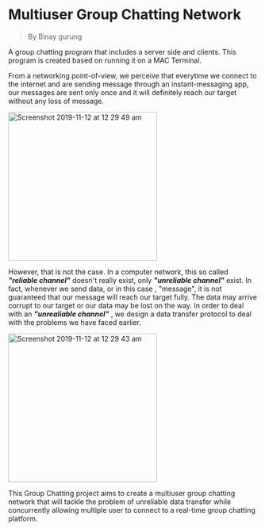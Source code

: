 # Multiuser Group Chatting Network

> By Binay gurung

A group chatting program that includes a server side and clients. This program is created based on running it on a MAC Terminal.

From a networking point-of-view, we perceive that everytime we connect to the internet and are sending message through an instant-messaging app, our messages are sent only once and it will definitely reach our target without any loss of message.

<img width="300" alt="Screenshot 2019-11-12 at 12 29 49 am" src="https://user-images.githubusercontent.com/44058187/68603747-e1c39500-04e3-11ea-8480-0883137f4a82.png">

However, that is not the case. In a computer network, this so called ***"reliable channel"*** doesn't really exist, only ***"unreliable channel"*** exist. In fact, whenever we send data, or in this case , "message", it is not guaranteed that our message will reach our target fully. The data may arrive corrupt to our target or our data may be lost on the way. In order to deal with an ***"unrealiable channel"*** , we design a data transfer protocol to deal with the problems we have faced earlier.

<img width="300" alt="Screenshot 2019-11-12 at 12 29 43 am" src="https://user-images.githubusercontent.com/44058187/68604100-af666780-04e4-11ea-9c5e-0932b9ffe740.png">

This Group Chatting project aims to create a multiuser group chatting network that will tackle the problem of unreliable data transfer while concurrently allowing multiple user to connect to a real-time group chatting platform.

